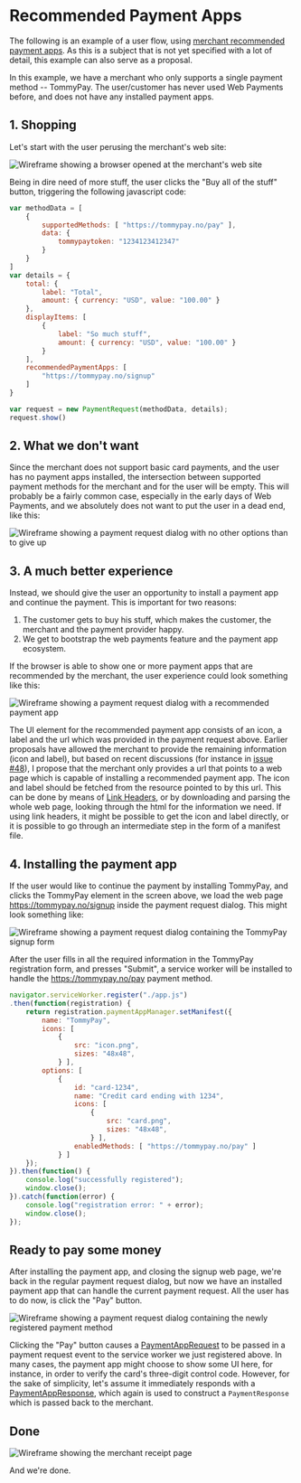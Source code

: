 # Recommended Payment Apps

The following is an example of a user flow, using [merchant recommended payment apps](https://w3c.github.io/webpayments-payment-apps-api/#summary-recommended-apps). As this is a subject that is not yet specified with a lot of detail, this example can also serve as a proposal.

In this example, we have a merchant who only supports a single payment method -- TommyPay. The user/customer has never used Web Payments before, and does not have any installed payment apps.


## 1. Shopping

Let's start with the user perusing the merchant's web site:

![Wireframe showing a browser opened at the merchant's web site](recommended1.png)

Being in dire need of more stuff, the user clicks the "Buy all of the stuff" button, triggering the following javascript code:

```javascript
var methodData = [
    {
        supportedMethods: [ "https://tommypay.no/pay" ],
        data: {
            tommypaytoken: "1234123412347"
        }
    }
]
var details = {
    total: {
        label: "Total",
        amount: { currency: "USD", value: "100.00" }
    },
    displayItems: [
        {
            label: "So much stuff",
            amount: { currency: "USD", value: "100.00" }
        }
    ],
    recommendedPaymentApps: [
        "https://tommypay.no/signup"
    ]
}

var request = new PaymentRequest(methodData, details);
request.show()
```


## 2. What we don't want

Since the merchant does not support basic card payments, and the user has no payment apps installed, the intersection between supported payment methods for the merchant and for the user will be empty. This will probably be a fairly common case, especially in the early days of Web Payments, and we absolutely does not want to put the user in a dead end, like this:

![Wireframe showing a payment request dialog with no other options than to give up](recommended2.png)


## 3. A much better experience

Instead, we should give the user an opportunity to install a payment app and continue the payment. This is important for two reasons:

1. The customer gets to buy his stuff, which makes the customer, the merchant and the payment provider happy.
2. We get to bootstrap the web payments feature and the payment app ecosystem.

If the browser is able to show one or more payment apps that are recommended by the merchant, the user experience could look something like this:

![Wireframe showing a payment request dialog with a recommended payment app](recommended3.png)

The UI element for the recommended payment app consists of an icon, a label and the url which was provided in the payment request above. Earlier proposals have allowed the merchant to provide the remaining information (icon and label), but based on recent discussions (for instance in [issue #48](https://github.com/w3c/webpayments-payment-apps-api/issues/48)), I propose that the merchant only provides a url that points to a web page which is capable of installing a recommended payment app. The icon and label should be fetched from the resource pointed to by this url. This can be done by means of [Link Headers](https://www.w3.org/wiki/LinkHeader), or by downloading and parsing the whole web page, looking through the html for the information we need. If using link headers, it might be possible to get the icon and label directly, or it is possible to go through an intermediate step in the form of a manifest file.


## 4. Installing the payment app

If the user would like to continue the payment by installing TommyPay, and clicks the TommyPay element in the screen above, we load the web page https://tommypay.no/signup inside the payment request dialog. This might look something like:

![Wireframe showing a payment request dialog containing the TommyPay signup form](recommended4.png)

After the user fills in all the required information in the TommyPay registration form, and presses "Submit", a service worker will be installed to handle the https://tommypay.no/pay payment method.

```javascript
navigator.serviceWorker.register("./app.js")
.then(function(registration) {
    return registration.paymentAppManager.setManifest({
        name: "TommyPay",
        icons: [
            {
                src: "icon.png",
                sizes: "48x48",
            } ],
        options: [
            {
                id: "card-1234",
                name: "Credit card ending with 1234",
                icons: [
                    {
                        src: "card.png",
                        sizes: "48x48",
                    } ],
                enabledMethods: [ "https://tommypay.no/pay" ]
            } ]
    });
}).then(function() {
    console.log("successfully registered");
    window.close();
}).catch(function(error) {
    console.log("registration error: " + error);
    window.close();
});
```


## Ready to pay some money

After installing the payment app, and closing the signup web page, we're back in the regular payment request dialog, but now we have an installed payment app that can handle the current payment request. All the user has to do now, is click the "Pay" button.

![Wireframe showing a payment request dialog containing the newly registered payment method](recommended5.png)

Clicking the "Pay" button causes a [PaymentAppRequest](https://w3c.github.io/webpayments-payment-apps-api/#sec-app-request) to be passed in a payment request event to the service worker we just registered above. In many cases, the payment app might choose to show some UI here, for instance, in order to verify the card's three-digit control code. However, for the sake of simplicity, let's assume it immediately responds with a [PaymentAppResponse](https://w3c.github.io/webpayments-payment-apps-api/#sec-app-response), which again is used to construct a `PaymentResponse` which is passed back to the merchant.


## Done

![Wireframe showing the merchant receipt page](recommended6.png)

And we're done.
